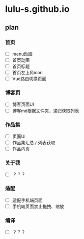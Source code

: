 # lulu-s.github.io


## plan

### 首页
- [ ] menu动画
- [ ] 首页动画
- [ ] 首页标题
- [ ] 首页左上角icon
- [ ] Vue路由切换页面

### 博客页
- [ ] 博客页面UI
- [ ] 博客md根据文件夹，递归获取列表

### 作品集
- [ ] 页面UI
- [ ] 作品集汇总 / 列表获取
- [ ] 作品内页

### 关于我
- [ ] ？？？

### 适配
- [ ] 适配手机端页面
- [ ] 手机端页面禁止拖拽、缩放

### 编译
- [ ] ？？？
